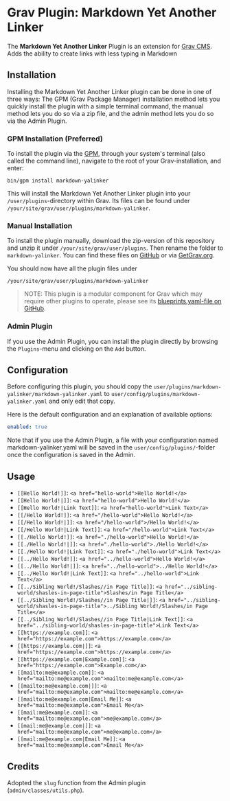 # Grav Plugin: Markdown Yet Another Linker

The **Markdown Yet Another Linker** Plugin is an extension for [Grav CMS](http://github.com/getgrav/grav). Adds the ability to create links with less typing in Markdown

## Installation

Installing the Markdown Yet Another Linker plugin can be done in one of three ways: The GPM (Grav Package Manager) installation method lets you quickly install the plugin with a simple terminal command, the manual method lets you do so via a zip file, and the admin method lets you do so via the Admin Plugin.

### GPM Installation (Preferred)

To install the plugin via the [GPM](http://learn.getgrav.org/advanced/grav-gpm), through your system's terminal (also called the command line), navigate to the root of your Grav-installation, and enter:

    bin/gpm install markdown-yalinker

This will install the Markdown Yet Another Linker plugin into your `/user/plugins`-directory within Grav. Its files can be found under `/your/site/grav/user/plugins/markdown-yalinker`.

### Manual Installation

To install the plugin manually, download the zip-version of this repository and unzip it under `/your/site/grav/user/plugins`. Then rename the folder to `markdown-yalinker`. You can find these files on [GitHub](https://github.com/HuidaeCho/grav-plugin-markdown-yalinker) or via [GetGrav.org](http://getgrav.org/downloads/plugins#extras).

You should now have all the plugin files under

    /your/site/grav/user/plugins/markdown-yalinker

> NOTE: This plugin is a modular component for Grav which may require other plugins to operate, please see its [blueprints.yaml-file on GitHub](https://github.com/HuidaeCho/grav-plugin-markdown-yalinker/blob/master/blueprints.yaml).

### Admin Plugin

If you use the Admin Plugin, you can install the plugin directly by browsing the `Plugins`-menu and clicking on the `Add` button.

## Configuration

Before configuring this plugin, you should copy the `user/plugins/markdown-yalinker/markdown-yalinker.yaml` to `user/config/plugins/markdown-yalinker.yaml` and only edit that copy.

Here is the default configuration and an explanation of available options:

```yaml
enabled: true
```

Note that if you use the Admin Plugin, a file with your configuration named markdown-yalinker.yaml will be saved in the `user/config/plugins/`-folder once the configuration is saved in the Admin.

## Usage

* `[[Hello World!]]`: `<a href="hello-world">Hello World!</a>`
* `[[Hello World!|]]`: `<a href="hello-world">Hello World!</a>`
* `[[Hello World!|Link Text]]`: `<a href="hello-world">Link Text</a>`
* `[[/Hello World!]]`: `<a href="/hello-world">Hello World!</a>`
* `[[/Hello World!|]]`: `<a href="/hello-world">/Hello World!</a>`
* `[[/Hello World!|Link Text]]`: `<a href="/hello-world">Link Text</a>`
* `[[./Hello World!]]`: `<a href="./hello-world">Hello World!</a>`
* `[[./Hello World!|]]`: `<a href="./hello-world">./Hello World!</a>`
* `[[./Hello World!|Link Text]]`: `<a href="./hello-world">Link Text</a>`
* `[[../Hello World!]]`: `<a href="../hello-world">Hello World!</a>`
* `[[../Hello World!|]]`: `<a href="../hello-world">../Hello World!</a>`
* `[[../Hello World!|Link Text]]`: `<a href="../hello-world">Link Text</a>`
* `[[../Sibling World!/Slashes//in Page Title]]`: `<a href="../sibling-world/shasles-in-page-title">Slashes/in Page Title</a>`
* `[[../Sibling World!/Slashes//in Page Title|]]`: `<a href="../sibling-world/shasles-in-page-title">../Sibling World!/Slashes/in Page Title</a>`
* `[[../Sibling World!/Slashes//in Page Title|Link Text]]`: `<a href="../sibling-world/shasles-in-page-title">Link Text</a>`
* `[[https://example.com]]`: `<a href="https://example.com">https://example.com</a>`
* `[[https://example.com|]]`: `<a href="https://example.com">https://example.com</a>`
* `[[https://example.com|Example.com]]`: `<a href="https://example.com">Example.com</a>`
* `[[mailto:me@example.com]]`: `<a href="mailto:me@example.com">mailto:me@example.com</a>`
* `[[mailto:me@example.com|]]`: `<a href="mailto:me@example.com">mailto:me@example.com</a>`
* `[[mailto:me@example.com|Email Me]]`: `<a href="mailto:me@example.com">Email Me</a>`
* `[[mail:me@example.com]]`: `<a href="mailto:me@example.com">me@example.com</a>`
* `[[mail:me@example.com|]]`: `<a href="mailto:me@example.com">me@example.com</a>`
* `[[mail:me@example.com|Email Me]]`: `<a href="mailto:me@example.com">Email Me</a>`

## Credits

Adopted the `slug` function from the Admin plugin (`admin/classes/utils.php`).
